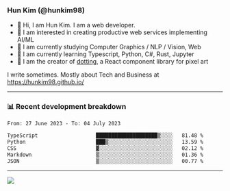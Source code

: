### Hun Kim (@hunkim98)

- 👋 Hi, I am Hun Kim. I am a web developer. 
- 🤔 I am interested in creating productive web services implementing AI/ML
- 🔭 I am currently studying Computer Graphics / NLP / Vision, Web 
- 🌱 I am currently learning Typescript, Python, C#, Rust, Jupyter
- 🎨 I am the creator of [dotting](hunkim98.github.io/dotting), a React component library for pixel art

I write sometimes. Mostly about Tech and Business at https://hunkim98.github.io/

---
### 📊 Recent development breakdown
<!--START_SECTION:waka-->

```txt
From: 27 June 2023 - To: 04 July 2023

TypeScript                   ████████████████████▒░░░░   81.48 %
Python                       ███▒░░░░░░░░░░░░░░░░░░░░░   13.59 %
CSS                          ▓░░░░░░░░░░░░░░░░░░░░░░░░   02.12 %
Markdown                     ▒░░░░░░░░░░░░░░░░░░░░░░░░   01.36 %
JSON                         ▒░░░░░░░░░░░░░░░░░░░░░░░░   00.77 %
```

<!--END_SECTION:waka-->
---

<!-- <div align='center'> -->
  <img align="center" src="https://github-readme-stats.vercel.app/api?username=hunkim98&theme=dark&show_icons=true"/>
<!-- </div> -->
<!--
**hunkim98/hunkim98** is a ✨ _special_ ✨ repository because its `README.md` (this file) appears on your GitHub profile.

Here are some ideas to get you started:

- 🔭 I’m currently working on ...
- 🌱 I’m currently learning ...
- 👯 I’m looking to collaborate on ...
- 🤔 I’m looking for help with ...
- 💬 Ask me about ...
- 📫 How to reach me: ...
- 😄 Pronouns: ...
- ⚡ Fun fact: ...
-->
